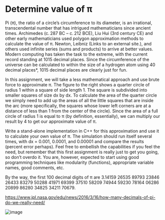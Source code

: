 # Determine value of π

Pi (π), the ratio of a circle’s circumference to its diameter, is an irrational, transcendental number that has intrigued mathematicians since ancient times. Archimedes (c. 287 BC – c. 212 BCE), Liu Hui (3rd century CE) and other early mathematicians used polygon approximation methods to calculate the value of π. Newton, Leibniz (Links to an external site.), and others used infinite series (sums and products) to arrive at better values. Modern computing has taken the task to the extreme, with the current record standing at 1015 decimal places. Since the circumference of the universe can be calculated to within the size of a hydrogen atom using 40 decimal places*, 1015 decimal places are clearly just for fun.

In this assignment, we will take a less mathematical approach and use brute force to approximate π. The figure to the right shows a quarter circle of radius 1 within a square of side length 1. The square is subdivided into smaller squares of size dx by dx. To calculate the area of the quarter circle we simply need to add up the areas of all the little squares that are inside the arc (more specifically, the squares whose lower left corners are at a distance of less than 1 from the center of the circle). Since the area of a full circle of radius 1 is equal to π (by definition, essentially), we can multiply our result by 4 to get our approximate value of π.

Write a stand-alone implementation in C++ for this approximation and use it to calculate your own value of π. The simulation should run itself several times, with dx = 0.001, 0.0001, and 0.00001 and compare the results (percent error perhaps). Feel free to embellish the capabilities if you feel the need, but remember that this first assignment is really just to get you going, so don’t overdo it. You are, however, expected to start using good programming techniques like modularity (functions), appropriate variable names, good comments, etc.

By the way, the first 100 decimal digits of π are 3.14159 26535 89793 23846 26433 83279 50288 41971 69399 37510 58209 74944 59230 78164 06286 20899 86280 34825 34211 70679.

https://www.jpl.nasa.gov/edu/news/2016/3/16/how-many-decimals-of-pi-do-we-really-need/

![image](https://user-images.githubusercontent.com/112819644/188941498-8f2d5f2c-9c2d-4a4d-9b2e-ed988dd18927.png)
